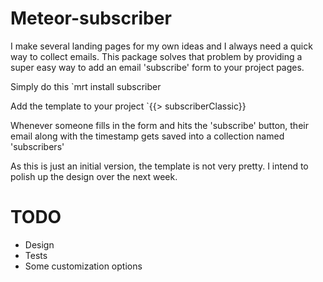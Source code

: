 Meteor-subscriber
=====

I make several landing pages for my own ideas and I always need a quick way to collect emails. This package solves that problem by providing a super easy way to add an email 'subscribe' form to your project pages. 

Simply do this
`mrt install subscriber

Add the template to your project
`{{> subscriberClassic}}

Whenever someone fills in the form and hits the 'subscribe' button, their email along with the timestamp gets saved into a collection named 'subscribers'

As this is just an initial version, the template is not very pretty. I intend to polish up the design over the next week. 

TODO
====
* Design
* Tests
* Some customization options